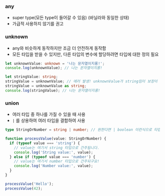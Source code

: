 
### any
- super type(모든 type이 들어갈 수 있음) (바닐라와 동일한 상태)
- 가급적 사용하지 않기를 권고

### unknown
- any와 비슷하게 동작하지만 조금 더 안전하게 동작함
- 모든 타입을 받을 수 있지만, 다른 타입의 변수에 할당하려면 타입에 대한 정의 필요 
```typescript
let unknownValue: unknown = '나는 문자열이지롱!';
console.log(unknownValue); // 나는 문자열이지롱!

let stringValue: string;
stringValue = unknownValue; // 에러 발생! unknownValue가 string임이 보장이 안되기 때문!
stringValue = unknownValue as string;
console.log(stringValue); // 나는 문자열이지롱!
```

### union
- 여러 타입 중 하나를 가질 수 있을 때 사용
- `|` 를 상용하여 여러 타입을 결합하여 사용
```typescript
type StringOrNumber = string | number; // 원한다면 | boolean 이런식으로 타입 추가가 가능해요!

function processValue(value: StringOrNumber) {
  if (typeof value === 'string') {
    // value는 여기서 string 타입으로 간주됩니다.
    console.log('String value:', value);
  } else if (typeof value === 'number') {
    // value는 여기서 number 타입으로 간주되구요!
    console.log('Number value:', value);
  }
}

processValue('Hello');
processValue(42);
```
